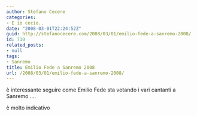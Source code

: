 ```yaml
---
author: Stefano Cecere
categories:
- E io cecio..
date: "2008-03-01T22:24:52Z"
guid: http://stefanocecere.com/2008/03/01/emilio-fede-a-sanremo-2008/
id: 710
related_posts:
- null
tags:
- Sanremo
title: Emilio Fede a Sanremo 2008
url: /2008/03/01/emilio-fede-a-sanremo-2008/
---
```


è interessante seguire come Emilio Fede sta votando i vari cantanti a Sanremo &#8230;.
  
è molto indicativo